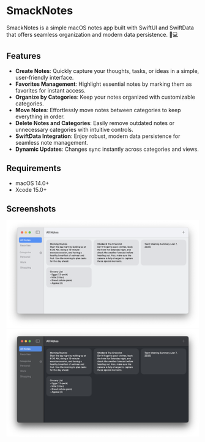 # SmackNotes  

SmackNotes is a simple macOS notes app built with SwiftUI and SwiftData that offers seamless organization and modern data persistence. 📝💻

## Features  
- **Create Notes**: Quickly capture your thoughts, tasks, or ideas in a simple, user-friendly interface.  
- **Favorites Management**: Highlight essential notes by marking them as favorites for instant access.  
- **Organize by Categories**: Keep your notes organized with customizable categories.  
- **Move Notes**: Effortlessly move notes between categories to keep everything in order.  
- **Delete Notes and Categories**: Easily remove outdated notes or unnecessary categories with intuitive controls.  
- **SwiftData Integration**: Enjoy robust, modern data persistence for seamless note management.  
- **Dynamic Updates**: Changes sync instantly across categories and views. 

## Requirements  
- macOS 14.0+  
- Xcode 15.0+  

## Screenshots  

![](Images/readme_screenshots_light.png#gh-light-mode-only)  
![](Images/readme_screenshots_dark.png#gh-dark-mode-only)  
